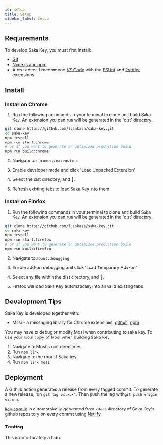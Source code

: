 ```yaml
---
id: setup
title: Setup
sidebar_label: Setup
---
```


## Requirements

To develop Saka Key, you must first install:

- [Git](https://git-scm.com/book/en/v2/Getting-Started-Installing-Git)
- [Node.js and npm](https://nodejs.org/en/)
- A text editor. I recommend [VS Code](https://code.visualstudio.com/Download) with the [ESLint](https://marketplace.visualstudio.com/items?itemName=dbaeumer.vscode-eslint) and [Prettier](https://marketplace.visualstudio.com/items?itemName=esbenp.prettier-vscode) extensions.

## Install

### Install on Chrome

1. Run the following commands in your terminal to clone and build Saka Key.
   An extension you can run will be generated in the 'dist' directory.

```sh
git clone https://github.com/lusakasa/saka-key.git
cd saka-key
npm install
npm run start:chrome
# or if you want to generate an optimized production build
npm run build:chrome
```

2. Navigate to `chrome://extensions`

3. Enable developer mode and click 'Load Unpacked Extension'

4. Select the dist directory, and &#128640;.

5. Refresh existing tabs to load Saka Key into them

### Install on Firefox

1. Run the following commands in your terminal to clone and build Saka Key.
   An extension you can run will be generated in the 'dist' directory.

```sh
git clone https://github.com/lusakasa/saka-key.git
cd saka-key
npm install
npm run start:firefox
# or if you want to generate an optimized production build
npm run build:firefox
```

2. Navigate to `about:debugging`

3. Enable add-on debugging and click 'Load Temporary Add-on'

4. Select any file within the dist directory, and &#128640;.

5. Firefox will load Saka Key automatically into all valid existing tabs

## Development Tips

Saka Key is developed together with:

- Mosi - a messaging library for Chrome extensions: [github](https://github.com/eejdoowad/mosi), [npm](https://www.npmjs.com/package/mosi)

You may have to debug or modify Mosi when contributing to saka key. To use your local copy of Mosi when building Saka Key:

1. Navigate to Mosi's root directories.
2. Run `npm link`
3. Navigate to the root of Saka key.
4. Run `npm link mosi`

## Deployment

A Github action generates a release from every tagged commit. To generate a new release, run `git tag vx.x.x"`. Then push the tag with`git push origin vx.x.x`.

[key.saka.io](https://key.saka.io) is automataically generated from `/docs` directory of Saka Key's github repository on every commit using [Netlify](https://www.netlify.com/).

### Testing

This is unfortunately a todo.
